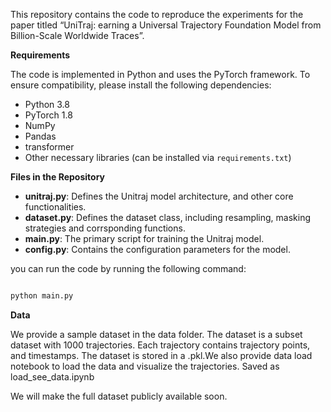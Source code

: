 This repository contains the code to reproduce the experiments for the paper titled “UniTraj: earning a Universal Trajectory Foundation Model from Billion-Scale Worldwide Traces”.

**Requirements**

The code is implemented in Python and uses the PyTorch framework. To ensure compatibility, please install the following dependencies:
- Python 3.8
- PyTorch 1.8
- NumPy
- Pandas
- transformer
- Other necessary libraries (can be installed via `requirements.txt`)


**Files in the Repository**

- **unitraj.py**: Defines the Unitraj model architecture, and other core functionalities.
- **dataset.py**: Defines the dataset class, including resampling, masking strategies and corrsponding functions.
- **main.py**: The primary script for training the Unitraj model.
- **config.py**: Contains the configuration parameters for the model.

you can run the code by running the following command:

```python

python main.py

```

**Data**

We provide a sample dataset in the data folder. The dataset is a subset dataset with 1000 trajectories. Each trajectory contains trajectory points, and timestamps. The dataset is stored in a .pkl.We also provide data load notebook to load the data and visualize the trajectories. Saved as load_see_data.ipynb


We will make the full dataset publicly available soon.
